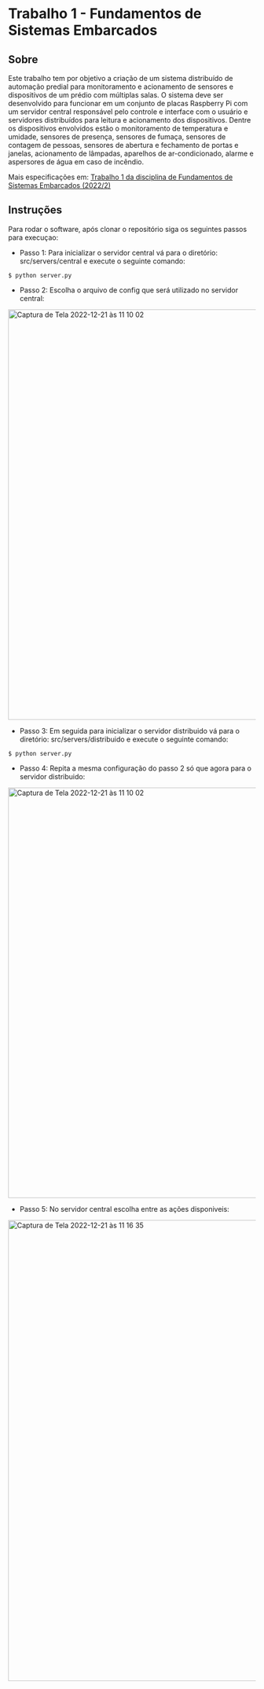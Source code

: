 # Trabalho 1 - Fundamentos de Sistemas Embarcados
## Sobre
Este trabalho tem por objetivo a criação de um sistema distribuído de automação predial para monitoramento e acionamento de sensores e dispositivos de um prédio com múltiplas salas. O sistema deve ser desenvolvido para funcionar em um conjunto de placas Raspberry Pi com um servidor central responsável pelo controle e interface com o usuário e servidores distribuídos para leitura e acionamento dos dispositivos. Dentre os dispositivos envolvidos estão o monitoramento de temperatura e umidade, sensores de presença, sensores de fumaça, sensores de contagem de pessoas, sensores de abertura e fechamento de portas e janelas, acionamento de lâmpadas, aparelhos de ar-condicionado, alarme e aspersores de água em caso de incêndio.

Mais especificações em: [Trabalho 1 da disciplina de Fundamentos de Sistemas Embarcados (2022/2)](https://gitlab.com/fse_fga/trabalhos-2022_2/trabalho-1-2022-2)

## Instruções
Para rodar o software, após clonar o repositório siga os seguintes passos para execuçao:

* Passo 1: Para inicializar o servidor central vá para o diretório: src/servers/central e execute o seguinte comando:
```
$ python server.py
```

* Passo 2: Escolha o arquivo de config que será utilizado no servidor central: 
<img width="835" alt="Captura de Tela 2022-12-21 às 11 10 02" src="https://user-images.githubusercontent.com/40725728/208925597-e8f7569c-3029-4b6a-b22a-7c99fefb885c.png">

* Passo 3: Em seguida para inicializar o servidor distribuido vá para o diretório: src/servers/distribuido e execute o seguinte comando:
```
$ python server.py
```
* Passo 4: Repita a mesma configuração do passo 2 só que agora para o servidor distribuido: 
<img width="835" alt="Captura de Tela 2022-12-21 às 11 10 02" src="https://user-images.githubusercontent.com/40725728/208925597-e8f7569c-3029-4b6a-b22a-7c99fefb885c.png">

* Passo 5: No servidor central escolha entre as ações disponiveis: 
<img width="938" alt="Captura de Tela 2022-12-21 às 11 16 35" src="https://user-images.githubusercontent.com/40725728/208926172-cd4b2939-d6eb-4711-9da9-02dc56a3aa3a.png">


